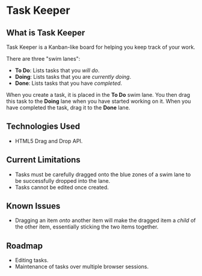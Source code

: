 # Task Keeper

## What is Task Keeper
Task Keeper is a Kanban-like board for helping you keep track of your work.

There are three "swim lanes":
* **To Do**: Lists tasks that you _will do_.
* **Doing**: Lists tasks that you are _currently doing_.
* **Done**: Lists tasks that you have _completed_.

When you create a task, it is placed in the **To Do** swim lane. You then drag
this task to the **Doing** lane when you have started working on it. When you
have completed the task, drag it to the **Done** lane.

## Technologies Used
* HTML5 Drag and Drop API.

## Current Limitations
* Tasks must be carefully dragged onto the blue zones of a swim lane to be successfully dropped into the lane.
* Tasks cannot be edited once created.

## Known Issues
* Dragging an item _onto_ another item will make the dragged item a _child_ of the other item, essentially sticking the two items together.

## Roadmap
* Editing tasks.
* Maintenance of tasks over multiple browser sessions.
